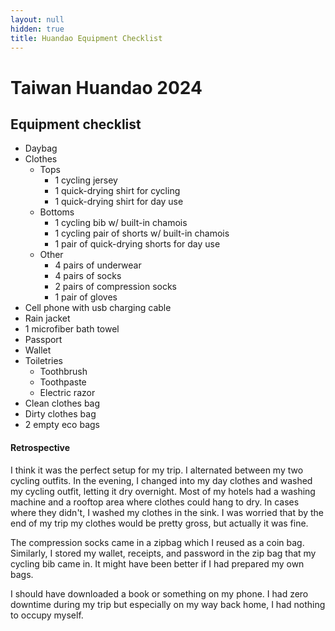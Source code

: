 ```yaml
---
layout: null
hidden: true
title: Huandao Equipment Checklist
---
```


# Taiwan Huandao 2024

## Equipment checklist


- Daybag
- Clothes
  - Tops
    - 1 cycling jersey
    - 1 quick-drying shirt for cycling
    - 1 quick-drying shirt for day use
  - Bottoms
    - 1 cycling bib w/ built-in chamois
    - 1 cycling pair of shorts w/ built-in chamois
    - 1 pair of quick-drying shorts for day use
  - Other
    - 4 pairs of underwear
    - 4 pairs of socks
    - 2 pairs of compression socks
    - 1 pair of gloves
- Cell phone with usb charging cable
- Rain jacket
- 1 microfiber bath towel
- Passport
- Wallet
- Toiletries
  - Toothbrush
  - Toothpaste
  - Electric razor
- Clean clothes bag
- Dirty clothes bag
- 2 empty eco bags

#### Retrospective

I think it was the perfect setup for my trip.
I alternated between my two cycling outfits.
In the evening, I changed into my day clothes and washed my cycling outfit, letting it dry overnight.
Most of my hotels had a washing machine and a rooftop area where clothes could hang to dry.
In cases where they didn't, I washed my clothes in the sink.
I was worried that by the end of my trip my clothes would be pretty gross, but actually it was fine.

The compression socks came in a zipbag which I reused as a coin bag.
Similarly, I stored my wallet, receipts, and password in the zip bag that my cycling bib came in.
It might have been better if I had prepared my own bags.

I should have downloaded a book or something on my phone.
I had zero downtime during my trip but especially on my way back home, I had nothing to occupy myself.
